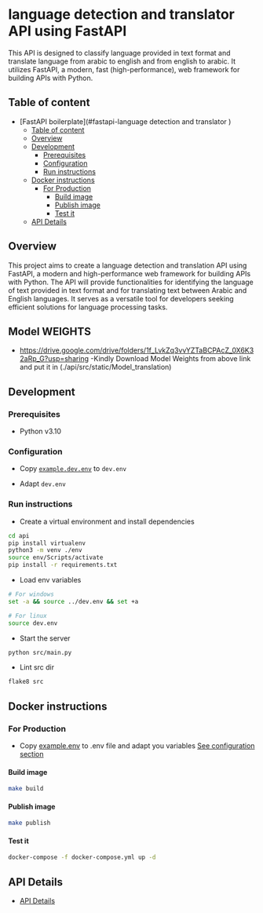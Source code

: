 # language detection and translator API using FastAPI

This API is designed to classify language  provided in text format and translate language from arabic to english and from english to arabic. It utilizes FastAPI, a modern, fast (high-performance), web framework for building APIs with Python.


## Table of content

- [FastAPI boilerplate](#fastapi-language detection and translator )
  - [Table of content](#table-of-content)
  - [Overview](#overview)
  - [Development](#development)
    - [Prerequisites](#prerequisites)
    - [Configuration](#configuration)
    - [Run instructions](#run-instructions)
  - [Docker instructions](#docker-instructions)
    - [For Production](#for-production)
      - [Build image](#build-image)
      - [Publish image](#publish-image)
      - [Test it](#test-it)
  - [API Details](#api-details)


## Overview

This project aims to create a language detection and translation API using FastAPI, a modern and high-performance web framework for building APIs with Python. The API will provide functionalities for identifying the language of text provided in text format and for translating text between Arabic and English languages. It serves as a versatile tool for developers seeking efficient solutions for language processing tasks.

## Model WEIGHTS 
- https://drive.google.com/drive/folders/1f_LvkZq3vvYZTaBCPAcZ_0X6K32aRp_G?usp=sharing
-Kindly Download Model Weights from above link and put it in (./api/src/static/Model_translation)
## Development

### Prerequisites

- Python v3.10

### Configuration

- Copy [`example.dev.env`](example.dev.env) to `dev.env`

- Adapt `dev.env`

### Run instructions

- Create a virtual environment and install dependencies

```sh
cd api
pip install virtualenv
python3 -m venv ./env
source env/Scripts/activate 
pip install -r requirements.txt
```

- Load env variables

```sh
# For windows
set -a && source ../dev.env && set +a

# For linux
source dev.env
```

- Start the server

```sh
python src/main.py
```

- Lint src dir

```sh
flake8 src
```

## Docker instructions

### For Production

- Copy [example.env](example.env) to .env file and adapt you variables [See configuration section](#configuration)

#### Build image

```sh
make build
```

#### Publish image

```sh
make publish
```

#### Test it

```sh
docker-compose -f docker-compose.yml up -d
```

## API Details

- [API Details](./api/README.md)
